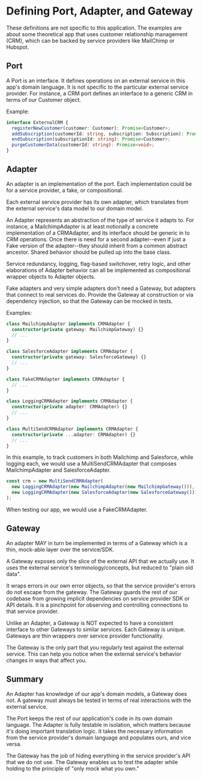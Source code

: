# Defining Port, Adapter, and Gateway

These definitions are not specific to this application. The examples are about some theoretical app that uses customer relationship management (CRM), which can be backed by service providers like MailChimp or Hubspot.

## Port

A Port is an interface. It defines operations on an external service in this app's domain language. It is not specific to the particular external service provider. For instance, a CRM port defines an interface to a generic CRM in terms of our Customer object.

Example:

```typescript
interface ExternalCRM {
  registerNewCustomer(customer: Customer): Promise<Customer>;
  addSubscription(customerId: string, subscription: Subscription): Promise<Customer>;
  endSubscription(subscriptionId: string): Promise<Customer>;
  purgeCustomerData(customerId: string): Promise<void>;
}
```

## Adapter

An adapter is an implementation of the port. Each implementation could be for a service provider, a fake, or compositional.

Each external service provider has its own adapter, which translates from the external service's data model to our domain model.

An Adapter represents an abstraction of the type of service it adapts to. For instance, a MailchimpAdapter is at least notionally a concrete implementation of a CRMAdapter, and its interface should be generic in to CRM operations. Once there is need for a second adapter--even if just a Fake version of the adapter--they should inherit from a common abstract ancestor. Shared behavior should be pulled up into the base class.

Service redundancy, logging, flag-based switchover, retry logic, and other elaborations of Adapter behavior can all be implemented as compositional wrapper objects to Adapter objects.

Fake adapters and very simple adapters don't need a Gateway, but adapters that connect to real services do. Provide the Gateway at construction or via dependency injection, so that the Gateway can be mocked in tests.

Examples:

```typescript
class MailchimpAdapter implements CRMAdapter {
  constructor(private gateway: MailchimpGateway) {}
  // ...
}

class SalesforceAdapter implements CRMAdapter {
  constructor(private gateway: SalesforceGateway) {}
  // ...
}

class FakeCRMAdapter implements CRMAdapter {
  // ...
}

class LoggingCRMAdapter implements CRMAdapter {
  constructor(private adapter: CRMAdapter) {}
  // ...
}

class MultiSendCRMAdapter implements CRMAdapter {
  constructor(private ...adapter: CRMAdapter) {}
  // ...
}
```

In this example, to track customers in both Mailchimp and Salesforce, while logging each, we would use a MultiSendCRMAdapter that composes MailchimpAdapter and SalesforceAdapter.

```typescript
const crm = new MultiSendCRMAdapter(
  new LoggingCRMAdapter(new MailchimpAdapter(new MailchimpGateway())),
  new LoggingCRMAdapter(new SalesforceAdapter(new SalesforceGateway()))
);
```

When testing our app, we would use a FakeCRMAdapter.

## Gateway

An adapter MAY in turn be implemented in terms of a Gateway which is a thin, mock-able layer over the service/SDK.

A Gateway exposes only the slice of the external API that we actually use. It uses the external service's terminology/concepts, but reduced to "plain old data".

It wraps errors in our own error objects, so that the service provider's errors do not escape from the gateway. The Gateway guards the rest of our codebase from growing implicit dependencies on service provider SDK or API details. It is a pinchpoint for observing and controlling connections to that service provider.

Unlike an Adapter, a Gateway is NOT expected to have a consistent interface to other Gateways to similar services. Each Gateway is unique. Gateways are thin wrappers over service provider functionality.

The Gateway is the only part that you regularly test against the external service. This can help you notice when the external service's behavior changes in ways that affect you.

## Summary

An Adapter has knowledge of our app's domain models, a Gateway does not.
A gateway must always be tested in terms of real interactions with the external service.

The Port keeps the rest of our application's code in its own domain language. The Adapter is fully testable in isolation, which matters because it's doing important translation logic. It takes the necessary information from the service provider's domain language and populates ours, and vice versa.

The Gateway has the job of hiding everything in the service provider's API that we do not use. The Gateway enables us to test the adapter while holding to the principle of "only mock what you own."

```

```
